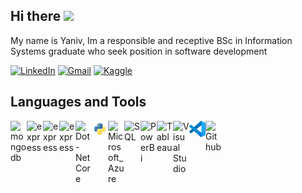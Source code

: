 ## Hi there <img src="https://raw.githubusercontent.com/MartinHeinz/MartinHeinz/master/wave.gif" width="30px">

My name is Yaniv, Im a responsible and receptive BSc in Information Systems graduate who seek position in software development

[![LinkedIn](https://img.shields.io/badge/--linkedin?label=LinkedIn&logo=LinkedIn&style=social)](https://www.linkedin.com/in/Yaniv77)
[![Gmail](https://img.shields.io/badge/--linkedin?label=Gmail&logo=gmail&style=social)](mailto:Yanivv77@gmail.com)
[![Kaggle](https://img.shields.io/badge/--linkedin?label=Kaggle&logo=Kaggle&style=social)](https://www.kaggle.com/yanivv77)


### <h2>Languages and Tools</h2>

<img align="left" alt="mongodb" width="26px" align="left" src="https://www.vectorlogo.zone/logos/mongodb/mongodb-icon.svg" />
<img align="left" alt="express" width="26px" src="https://www.vectorlogo.zone/logos/expressjs/expressjs-icon.svg" />
<img align="left" alt="express" width="26px" src="https://www.vectorlogo.zone/logos/reactjs/reactjs-icon.svg" />
<img align="left" alt="express" width="26px" src="https://www.vectorlogo.zone/logos/nodejs/nodejs-icon.svg"/>
<img align="left" alt="Dot-Net Core" width="26px" src="https://upload.wikimedia.org/wikipedia/commons/e/ee/.NET_Core_Logo.svg" />
<img align="left" alt="Python" width="26px" src="https://raw.githubusercontent.com/github/explore/80688e429a7d4ef2fca1e82350fe8e3517d3494d/topics/python/python.png" />

<img align="left" alt="Microsoft_Azure" width="26px" src="https://www.vectorlogo.zone/logos/microsoft_azure/microsoft_azure-icon.svg" />



<img align="left" alt="SQL" width="26px" src="https://github.com/amido/azure-vector-icons/blob/master/icons/SQL%20Database%20(SQL%20Azure).svg" />
<img align="left" alt="PowerBi" width="26px" src="https://www.vectorlogo.zone/logos/microsoft_powerbi/microsoft_powerbi-icon.svg" />
<img align="left" alt="Tableau" width="26px" src="https://github.com/gilbarbara/logos/blob/master/logos/tableau-icon.svg" />


<img align="left" alt="Visual Studio" width="26px" src="https://upload.wikimedia.org/wikipedia/commons/5/59/Visual_Studio_Icon_2019.svg" />
<img align="left" alt="Visual Studio Code" width="26px" src="https://raw.githubusercontent.com/github/explore/80688e429a7d4ef2fca1e82350fe8e3517d3494d/topics/visual-studio-code/visual-studio-code.png" />


<img align="left" alt="Github" width="26px" src="https://www.vectorlogo.zone/logos/github/github-tile.svg" />


